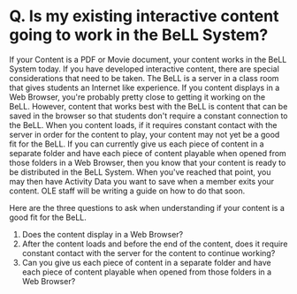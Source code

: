 
# Q. Is my existing interactive content going to work in the BeLL System?

If your Content is a PDF or Movie document, your content works in the BeLL System today.  If you have developed interactive content, there are special considerations that need to be taken. The BeLL is a server in a class room that gives students an Internet like experience.  If you content displays in a Web Browser, you're probably pretty close to getting it working on the BeLL.  However, content that works best with the BeLL is content that can be saved in the browser so that students don't require a constant connection to the BeLL.  When you content loads, if it requires constant contact with the server in order for the content to play, your content may not yet be a good fit for the BeLL. If you can currently give us each piece of content in a separate folder and have each piece of content playable when opened from those folders in a Web Browser, then you know that your content is ready to be distributed in the BeLL System.  When you've reached that point, you may then have Activity Data you want to save when a member exits your content.  OLE staff will be writing a guide on how to do that soon. 

Here are the three questions to ask when understanding if your content is a good fit for the BeLL.

1. Does the content display in a Web Browser?
2. After the content loads and before the end of the content, does it require constant contact with the server for the content to continue working?
3. Can you give us each piece of content in a separate folder and have each piece of content playable when opened from those folders in a Web Browser?
